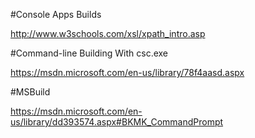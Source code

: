 ﻿#Console Apps Builds

http://www.w3schools.com/xsl/xpath_intro.asp

#Command-line Building With csc.exe

https://msdn.microsoft.com/en-us/library/78f4aasd.aspx

#MSBuild

https://msdn.microsoft.com/en-us/library/dd393574.aspx#BKMK_CommandPrompt



